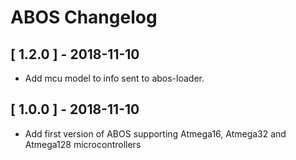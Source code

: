# ABOS Changelog

## [ 1.2.0 ] - 2018-11-10
- Add mcu model to info sent to abos-loader.

## [ 1.0.0 ] - 2018-11-10
- Add first version of ABOS supporting Atmega16, Atmega32 and Atmega128 microcontrollers
